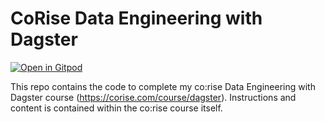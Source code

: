 # CoRise Data Engineering with Dagster

[![Open in Gitpod](https://gitpod.io/button/open-in-gitpod.svg)](https://gitpod.io/#https://github.com/sigma21/dagster)

This repo contains the code to complete my co:rise Data Engineering with Dagster course (https://corise.com/course/dagster). Instructions and content is contained within the co:rise course itself.
